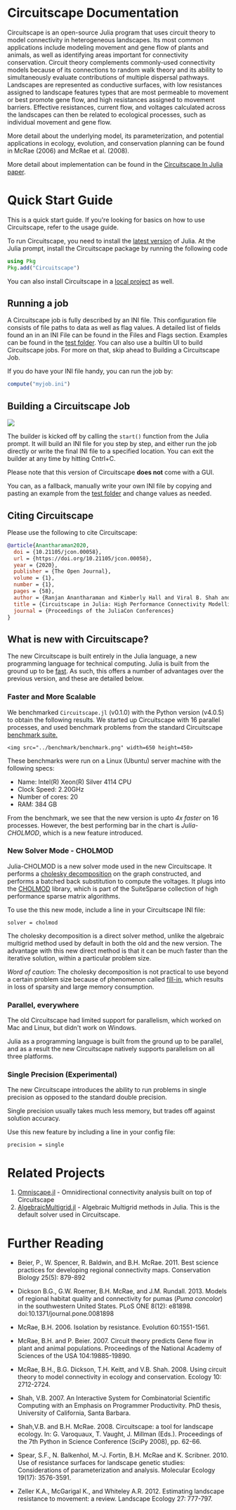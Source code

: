 # Circuitscape Documentation

Circuitscape is an open-source Julia program that uses circuit theory to model connectivity 
in heterogeneous landscapes. Its most common applications include modeling movement and gene
flow of plants and animals, as well as identifying areas important for connectivity 
conservation. Circuit theory complements commonly-used connectivity models because of its 
connections to random walk theory and its ability to simultaneously evaluate contributions 
of multiple dispersal pathways. Landscapes are represented as conductive surfaces, with 
low resistances assigned to landscape features types that are most permeable to movement 
or best promote gene flow, and high resistances assigned to movement barriers. Effective 
resistances, current flow, and voltages calculated across the landscapes can then be 
related to ecological processes, such as individual movement and gene flow.

More detail about the underlying model, its parameterization, and potential applications 
in ecology, evolution, and conservation planning can be found in McRae (2006) and 
McRae et al. (2008).

More detail about implementation can be found in the 
[Circuitscape In Julia paper](https://proceedings.juliacon.org/papers/10.21105/jcon.00058). 


# Quick Start Guide

This is a quick start guide. If you're looking for basics on how to use Circuitscape, 
refer to the usage guide. 

To run Circuitscape, you need to install the [latest version]() of Julia. 
At the Julia prompt, install the Circuitscape package by running the following code

```julia
using Pkg
Pkg.add("Circuitscape")
```

You can also install Circuitscape in a 
[local project](https://julialang.github.io/Pkg.jl/v1/environments/) as well. 

## Running a job

A Circuitscape job is fully described by an INI file. This configuration file consists of
file paths to data as well as flag values. A detailed list of fields found an in an
INI File can be found in the Files and Flags section. Examples can be found in the 
[test folder](https://github.com/Circuitscape/Circuitscape.jl/tree/master/test/input). You
can also use a builtin UI to build Circuitscape jobs. For more on that, skip ahead to 
Building a Circuitscape Job. 

If you do have your INI file handy, you can run the job by: 
```julia
compute("myjob.ini")
```
## Building a Circuitscape Job

![](https://raw.githubusercontent.com/Circuitscape/www.circuitscape.org/RA/inibuilder/assets/inibuilder.gif)

The builder is kicked off by calling the `start()` function from the Julia prompt. It will
build an INI file for you step by step, and either run the job directly or write the
final INI file to a specified location. You can exit the builder at any time by hitting 
Cntrl+C. 

Please note that this version of Circuitscape **does not** come with a GUI. 

You can, as a fallback, manually write your own INI file by copying and pasting an example 
from the [test folder]() and change values as needed.

## Citing Circuitscape

Please use the following to cite Circuitscape: 

```bibtex
@article{Anantharaman2020,
  doi = {10.21105/jcon.00058},
  url = {https://doi.org/10.21105/jcon.00058},
  year = {2020},
  publisher = {The Open Journal},
  volume = {1},
  number = {1},
  pages = {58},
  author = {Ranjan Anantharaman and Kimberly Hall and Viral B. Shah and Alan Edelman},
  title = {Circuitscape in Julia: High Performance Connectivity Modelling to Support Conservation Decisions},
  journal = {Proceedings of the JuliaCon Conferences}
}
```

## What is new with Circuitscape?

The new Circuitscape is built entirely in the Julia language, a new
programming language for technical computing. Julia is built from the
ground up to be [fast](http://julialang.org/benchmarks). As such, this offers a
number of advantages over the previous version, and these are detailed below.

### Faster and More Scalable

We benchmarked `Circuitscape.jl` (v0.1.0) with the Python version (v4.0.5) to obtain the
following results. We started up Circuitscape with 16 parallel processes,
and used benchmark problems from the standard Circuitscape
[benchmark suite.](https://github.com/Circuitscape/BigTests)

```@raw html
<img src="../benchmark/benchmark.png" width=650 height=450>
```

These benchmarks were run on a Linux (Ubuntu) server machine with the following specs:
* Name: Intel(R) Xeon(R) Silver 4114 CPU
* Clock Speed: 2.20GHz
* Number of cores: 20
* RAM: 384 GB

From the benchmark, we see that the new version is upto *4x faster*
on 16 processes. However, the best performing bar in the chart is
_Julia-CHOLMOD_, which is a new feature introduced.

### New Solver Mode - CHOLMOD

Julia-CHOLMOD is a new solver mode used in the new Circuitscape. It performs a [cholesky
decomposition](https://en.wikipedia.org/wiki/Cholesky_decomposition) on the graph
constructed, and performs a batched back substitution
to compute the voltages. It plugs into the
[CHOLMOD](http://faculty.cse.tamu.edu/davis/suitesparse.html) library,
which is part of the SuiteSparse collection of high performance sparse
matrix algorithms.

To use the this new mode, include a line in your Circuitscape
INI file:
```
solver = cholmod
```

The cholesky decomposition is a direct solver method, unlike the algebraic
multigrid method used by default in both the old and the new version.
The advantage with this new direct method is that it can be much faster than
the iterative solution, within a particular problem size.

*Word of caution*: The cholesky decomposition is not practical
to use beyond a certain problem size because of phenomenon called
[fill-in](https://algowiki-project.org/en/Cholesky_method#Reordering_to_reduce_the_number_of_fill-in_elements), which results in loss of sparsity and large memory consumption.

### Parallel, everywhere

The old Circuitscape had limited support for parallelism, which worked on Mac and
Linux, but didn't work on Windows.

Julia as a programming language is built from the ground up to be parallel,
and as a result the new Circuitscape natively supports parallelism on all three
platforms.

### Single Precision (Experimental)

The new Circuitscape introduces the ability to run problems in
single precision as opposed to the standard double precision.

Single precision usually takes much less memory, but trades off
against solution accuracy.

Use this new feature by including a line in your config file:
```
precision = single
```

# Related Projects

1. [Omniscape.jl](https://github.com/Circuitscape/Omniscape.jl) - Omnidirectional connectivity analysis built on top of Circuitscape
2. [AlgebraicMultigrid.jl](https://github.com/JuliaLinearAlgebra/AlgebraicMultigrid.jl) - Algebraic Multigrid methods in Julia. This is the default solver used in Circuitscape. 

# Further Reading

* Beier, P., W. Spencer, R. Baldwin, and B.H. McRae. 2011\. Best science practices for developing regional connectivity maps. Conservation Biology 25(5): 879-892

* Dickson B.G., G.W. Roemer, B.H. McRae, and J.M. Rundall. 2013\. Models of regional habitat quality and connectivity for pumas (_Puma concolor_) in the southwestern United States. PLoS ONE 8(12): e81898\. doi:10.1371/journal.pone.0081898

* McRae, B.H. 2006\. Isolation by resistance. Evolution 60:1551-1561.

* McRae, B.H. and P. Beier. 2007\. Circuit theory predicts Gene flow in plant and animal populations. Proceedings of the National Academy of Sciences of the USA 104:19885-19890.

* McRae, B.H., B.G. Dickson, T.H. Keitt, and V.B. Shah. 2008\. Using circuit theory to model connectivity in ecology and conservation. Ecology 10: 2712-2724.

* Shah, V.B. 2007\. An Interactive System for Combinatorial Scientific Computing with an Emphasis on Programmer Productivity. PhD thesis, University of California, Santa Barbara.

* Shah,V.B. and B.H. McRae. 2008\. Circuitscape: a tool for landscape ecology. In: G. Varoquaux, T. Vaught, J. Millman (Eds.). Proceedings of the 7th Python in Science Conference (SciPy 2008), pp. 62-66.

* Spear, S.F., N. Balkenhol, M.-J. Fortin, B.H. McRae and K. Scribner. 2010\. Use of resistance surfaces for landscape genetic studies: Considerations of parameterization and analysis. Molecular Ecology 19(17): 3576-3591.

* Zeller K.A., McGarigal K., and Whiteley A.R. 2012\. Estimating landscape resistance to movement: a review. Landscape Ecology 27: 777-797.

